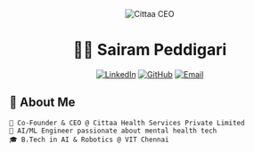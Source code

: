 <div align="center">
  <img src="https://img.shields.io/badge/Cittaa-CEO-blue?style=for-the-badge&logo=data:image/png;base64,..." alt="Cittaa CEO"/>
  
  # 👨‍💻 Sairam Peddigari
  
  [![LinkedIn](https://img.shields.io/badge/LinkedIn-0077B5?style=for-the-badge&logo=linkedin&logoColor=white)](https://www.linkedin.com/in/SairamPeddigari)
  [![GitHub](https://img.shields.io/badge/GitHub-100000?style=for-the-badge&logo=github&logoColor=white)](https://github.com/Sairamsparks2003)
  [![Email](https://img.shields.io/badge/Email-D14836?style=for-the-badge&logo=gmail&logoColor=white)](mailto:sairam.peddigari2021@vitstudent.ac.in)
</div>

## 🚀 About Me
```text
🎯 Co-Founder & CEO @ Cittaa Health Services Private Limited
🔬 AI/ML Engineer passionate about mental health tech
🎓 B.Tech in AI & Robotics @ VIT Chennai
